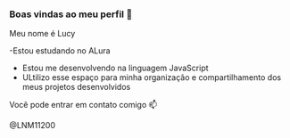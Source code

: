 ### Boas vindas ao meu perfil 💙

Meu nome é Lucy

-Estou estudando no ALura
- Estou me desenvolvendo na linguagem JavaScript
- ULtilizo esse espaço para minha organização e compartilhamento dos meus projetos desenvolvidos

Você pode entrar em contato comigo 📫

@LNM11200
